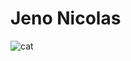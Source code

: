 # Jeno Nicolas

![cat](https://img.webmd.com/dtmcms/live/webmd/consumer_assets/site_images/article_thumbnails/reference_guide/cat_weight_ref_guide/1800x1200_cat_weight_ref_guide.jpg)